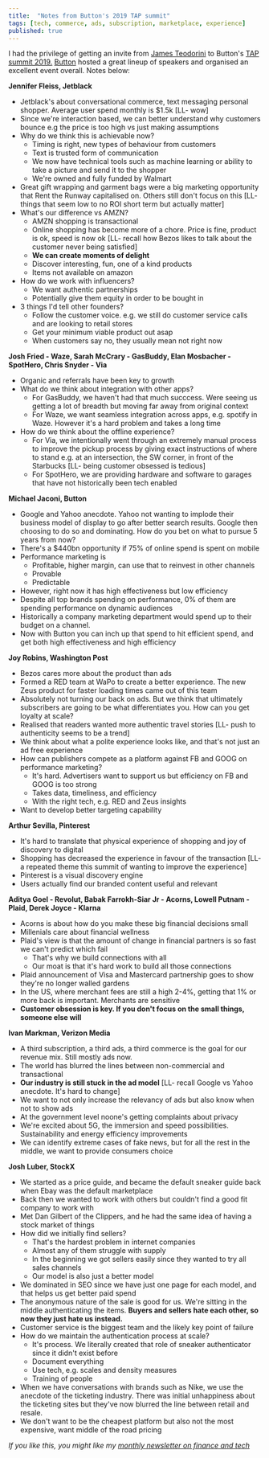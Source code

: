 ```yaml
---
title:  "Notes from Button's 2019 TAP summit"  
tags: [tech, commerce, ads, subscription, marketplace, experience]
published: true
---
```


I had the privilege of getting an invite from [James Teodorini](https://twitter.com/jamesteodorini?lang=en "James") to Button's [TAP summit 2019.](https://thetapsummit.com "TAP") [Button](https://www.usebutton.com/ "button") hosted a great lineup of speakers and organised an excellent event overall. Notes below:

**Jennifer Fleiss, Jetblack**
- Jetblack's about conversational commerce, text messaging personal shopper. Average user spend monthly is $1.5k \[LL- wow\]
- Since we're interaction based, we can better understand why customers bounce e.g the price is too high vs just making assumptions
- Why do we think this is achievable now?
  - Timing is right, new types of behaviour from customers
  - Text is trusted form of communication
  - We now have technical tools such as machine learning or ability to take a picture and send it to the shopper
  - We're owned and fully funded by Walmart
- Great gift wrapping and garment bags were a big marketing opportunity that Rent the Runway capitalised on. Others still don't focus on this \[LL- things that seem low to no ROI short term but actually matter\]
- What's our difference vs AMZN?
  - AMZN shopping is transactional
  - Online shopping has become more of a chore. Price is fine, product is ok, speed is now ok \[LL- recall how Bezos likes to talk about the customer never being satisfied\]
  - **We can create moments of delight**
  - Discover interesting, fun, one of a kind products
  - Items not available on amazon
- How do we work with influencers?
  - We want authentic partnerships
  - Potentially give them equity in order to be bought in
- 3 things I'd tell other founders?
  - Follow the customer voice. e.g. we still do customer service calls and are looking to retail stores
  - Get your minimum viable product out asap
  - When customers say no, they usually mean not right now
  
**Josh Fried - Waze, Sarah McCrary - GasBuddy, Elan Mosbacher - SpotHero, Chris Snyder - Via**
- Organic and referrals have been key to growth
- What do we think about integration with other apps?
  - For GasBuddy, we haven't had that much succcess. Were seeing us getting a lot of breadth but moving far away from original context
  - For Waze, we want seamless integration across apps, e.g. spotify in Waze. However it's a hard problem and takes a long time
- How do we think about the offline experience?
  - For Via, we intentionally went through an extremely manual process to improve the pickup process by giving exact instructions of where to stand e.g. at an intersection, the SW corner, in front of the Starbucks \[LL- being customer obsessed is tedious\]
  - For SpotHero, we are providing hardware and software to garages that have not historically been tech enabled
  
**Michael Jaconi, Button**
- Google and Yahoo anecdote. Yahoo not wanting to implode their business model of display to go after better search results. Google then choosing to do so and dominating. How do you bet on what to pursue 5 years from now?
- There's a $440bn opportunity if 75% of online spend is spent on mobile
- Performance marketing is 
  - Profitable, higher margin, can use that to reinvest in other channels
  - Provable
  - Predictable
- However, right now it has high effectiveness but low efficiency
- Despite all top brands spending on performance, 0% of them are spending performance on dynamic audiences
- Historically a company marketing department would spend up to their budget on a channel. 
- Now with Button you can inch up that spend to hit efficient spend, and get both high effectiveness and high efficiency

**Joy Robins, Washington Post**
- Bezos cares more about the product than ads
- Formed a RED team at WaPo to create a better experience. The new Zeus product for faster loading times came out of this team
- Absolutely not turning our back on ads. But we think that ultimately subscribers are going to be what differentiates you. How can you get loyalty at scale? 
- Realised that readers wanted more authentic travel stories \[LL- push to authenticity seems to be a trend\]
- We think about what a polite experience looks like, and that's not just an ad free experience
- How can publishers compete as a platform against FB and GOOG on performance marketing?
  - It's hard. Advertisers want to support us but efficiency on FB and GOOG is too strong
  - Takes data, timeliness, and efficiency
  - With the right tech, e.g. RED and Zeus insights
- Want to develop better targeting capability

**Arthur Sevilla, Pinterest**
- It's hard to translate that physical experience of shopping and joy of discovery to digital
- Shopping has decreased the experience in favour of the transaction \[LL- a repeated theme this summit of wanting to improve the experience\]
- Pinterest is a visual discovery engine
- Users actually find our branded content useful and relevant

**Aditya Goel - Revolut, Babak Farrokh-Siar Jr - Acorns, Lowell Putnam  - Plaid, Derek Joyce - Klarna**
- Acorns is about how do you make these big financial decisions small
- Millenials care about financial wellness
- Plaid's view is that the amount of change in financial partners is so fast we can't predict which fail
  - That's why we build connections with all
  - Our moat is that it's hard work to build all those connections
- Plaid announcement of Visa and Mastercard partnership goes to show they're no longer walled gardens
- In the US, where merchant fees are still a high 2-4%, getting that 1% or more back is important. Merchants are sensitive
- **Customer obsession is key. If you don't focus on the small things, someone else will**

**Ivan Markman, Verizon Media**
- A third subscription, a third ads, a third commerce is the goal for our revenue mix. Still mostly ads now.
- The world has blurred the lines between non-commercial and transactional 
- **Our industry is still stuck in the ad model** \[LL- recall Google vs Yahoo anecdote. It's hard to change\]
- We want to not only increase the relevancy of ads but also know when not to show ads
- At the government level noone's getting complaints about privacy
- We're excited about 5G, the immersion and speed possibilities. Sustainability and energy efficiency improvements
- We can identify extreme cases of fake news, but for all the rest in the middle, we want to provide consumers choice

**Josh Luber, StockX**
- We started as a price guide, and became the default sneaker guide back when Ebay was the default marketplace
- Back then we wanted to work with others but couldn't find a good fit company to work with
- Met Dan Gilbert of the Clippers, and he had the same idea of having a stock market of things
- How did we initially find sellers?
  - That's the hardest problem in internet companies
  - Almost any of them struggle with supply
  - In the beginning we got sellers easily since they wanted to try all sales channels
  - Our model is also just a better model
- We dominated in SEO since we have just one page for each model, and that helps us get better paid spend
- The anonymous nature of the sale is good for us. We're sitting in the middle authenticating the items. **Buyers and sellers hate each other, so now they just hate us instead.**
- Customer service is the biggest team and the likely key point of failure
- How do we maintain the authentication process at scale?
  - It's process. We literally created that role of sneaker authenticator since it didn't exist before
  - Document everything
  - Use tech, e.g. scales and density measures
  - Training of people
- When we have conversations with brands such as Nike, we use the anecdote of the ticketing industry. There was initial unhappiness about the ticketing sites but they've now blurred the line between retail and resale. 
- We don't want to be the cheapest platform but also not the most expensive, want middle of the road pricing  

*If you like this, you might like my [monthly newsletter on finance and tech](https://avoidboringpeople.substack.com/ "ABP")*
